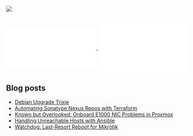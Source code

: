 <a href= "https://www.linkedin.com/in/stanislav-cherkasov-474a76120/"><img src="https://img.icons8.com/nolan/50/linkedin.png"/></a>

<br/>
<a href="https://github.com/tenhishadow">
  <img align="center" width="49%" src="./iso_calender.svg" />
</a>
<a href="https://github.com/tenhishadow">
    <img align="center" width="49%" src="./issue_pr_lang.svg" />
</a>

## Blog posts
<!-- BLOG-POST-LIST:START -->
- [Debian Upgrade Trixie](https://tenhishadow.github.io/posts/2025-08-18-debian-upgrade-trixie/)
- [Automating Sonatype Nexus Repos with Terraform](https://tenhishadow.github.io/posts/2025-06-19-terraform_nexus/)
- [Known but Overlooked: Onboard E1000 NIC Problems in Proxmox](https://tenhishadow.github.io/posts/2025-06-16-proxmox-e1000/)
- [Handling Unreachable Hosts with Ansible](https://tenhishadow.github.io/posts/2025-06-03-ansible_skip_unreachable_mikrotiks/)
- [Watchdog: Last-Resort Reboot for Mikrotik](https://tenhishadow.github.io/posts/2025-04-07-mikrotik-force-reboot/)
<!-- BLOG-POST-LIST:END -->
